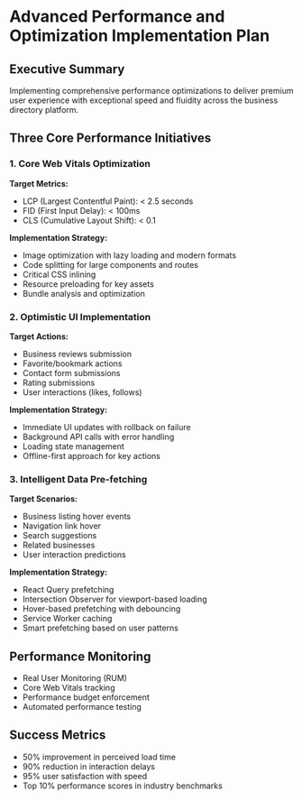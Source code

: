 # Advanced Performance and Optimization Implementation Plan

## Executive Summary
Implementing comprehensive performance optimizations to deliver premium user experience with exceptional speed and fluidity across the business directory platform.

## Three Core Performance Initiatives

### 1. Core Web Vitals Optimization
**Target Metrics:**
- LCP (Largest Contentful Paint): < 2.5 seconds
- FID (First Input Delay): < 100ms
- CLS (Cumulative Layout Shift): < 0.1

**Implementation Strategy:**
- Image optimization with lazy loading and modern formats
- Code splitting for large components and routes
- Critical CSS inlining
- Resource preloading for key assets
- Bundle analysis and optimization

### 2. Optimistic UI Implementation
**Target Actions:**
- Business reviews submission
- Favorite/bookmark actions
- Contact form submissions
- Rating submissions
- User interactions (likes, follows)

**Implementation Strategy:**
- Immediate UI updates with rollback on failure
- Background API calls with error handling
- Loading state management
- Offline-first approach for key actions

### 3. Intelligent Data Pre-fetching
**Target Scenarios:**
- Business listing hover events
- Navigation link hover
- Search suggestions
- Related businesses
- User interaction predictions

**Implementation Strategy:**
- React Query prefetching
- Intersection Observer for viewport-based loading
- Hover-based prefetching with debouncing
- Service Worker caching
- Smart prefetching based on user patterns

## Performance Monitoring
- Real User Monitoring (RUM)
- Core Web Vitals tracking
- Performance budget enforcement
- Automated performance testing

## Success Metrics
- 50% improvement in perceived load time
- 90% reduction in interaction delays
- 95% user satisfaction with speed
- Top 10% performance scores in industry benchmarks